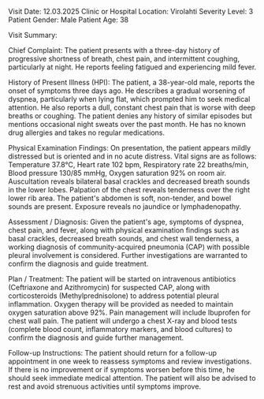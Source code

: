 Visit Date: 12.03.2025
Clinic or Hospital Location: Virolahti
Severity Level: 3
Patient Gender: Male
Patient Age: 38

Visit Summary:

Chief Complaint: The patient presents with a three-day history of progressive shortness of breath, chest pain, and intermittent coughing, particularly at night. He reports feeling fatigued and experiencing mild fever.

History of Present Illness (HPI): The patient, a 38-year-old male, reports the onset of symptoms three days ago. He describes a gradual worsening of dyspnea, particularly when lying flat, which prompted him to seek medical attention. He also reports a dull, constant chest pain that is worse with deep breaths or coughing. The patient denies any history of similar episodes but mentions occasional night sweats over the past month. He has no known drug allergies and takes no regular medications.

Physical Examination Findings: On presentation, the patient appears mildly distressed but is oriented and in no acute distress. Vital signs are as follows: Temperature 37.8°C, Heart rate 102 bpm, Respiratory rate 22 breaths/min, Blood pressure 130/85 mmHg, Oxygen saturation 92% on room air. Auscultation reveals bilateral basal crackles and decreased breath sounds in the lower lobes. Palpation of the chest reveals tenderness over the right lower rib area. The patient's abdomen is soft, non-tender, and bowel sounds are present. Exposure reveals no jaundice or lymphadenopathy.

Assessment / Diagnosis: Given the patient's age, symptoms of dyspnea, chest pain, and fever, along with physical examination findings such as basal crackles, decreased breath sounds, and chest wall tenderness, a working diagnosis of community-acquired pneumonia (CAP) with possible pleural involvement is considered. Further investigations are warranted to confirm the diagnosis and guide treatment.

Plan / Treatment: The patient will be started on intravenous antibiotics (Ceftriaxone and Azithromycin) for suspected CAP, along with corticosteroids (Methylprednisolone) to address potential pleural inflammation. Oxygen therapy will be provided as needed to maintain oxygen saturation above 92%. Pain management will include Ibuprofen for chest wall pain. The patient will undergo a chest X-ray and blood tests (complete blood count, inflammatory markers, and blood cultures) to confirm the diagnosis and guide further management.

Follow-up Instructions: The patient should return for a follow-up appointment in one week to reassess symptoms and review investigations. If there is no improvement or if symptoms worsen before this time, he should seek immediate medical attention. The patient will also be advised to rest and avoid strenuous activities until symptoms improve.
